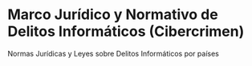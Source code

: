 # Marco Jurídico y Normativo de Delitos Informáticos (Cibercrimen)
Normas Jurídicas y Leyes sobre Delitos Informáticos por países
